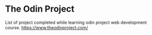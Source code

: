 # The Odin Project

List of project completed while learning odin project web development course.
https://www.theodinproject.com/
